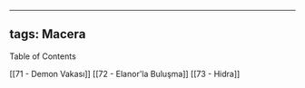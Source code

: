 ---
  tags: Macera
  ---
  
  Table of Contents
  
  [[71 - Demon Vakası]]
  [[72 - Elanor'la Buluşma]]
  [[73 - Hidra]]